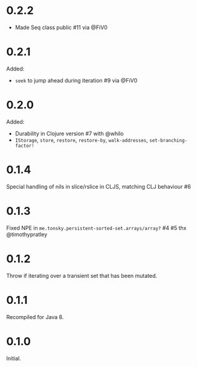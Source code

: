 # 0.2.2

- Made Seq class public #11 via @FiV0

# 0.2.1

Added:

- `seek` to jump ahead during iteration #9 via @FiV0

# 0.2.0

Added:

- Durability in Clojure version #7 with @whilo
- `IStorage`, `store`, `restore`, `restore-by`, `walk-addresses`, `set-branching-factor!`

# 0.1.4

Special handling of nils in slice/rslice in CLJS, matching CLJ behaviour #6

# 0.1.3

Fixed NPE in `me.tonsky.persistent-sorted-set.arrays/array?` #4 #5 thx @timothypratley

# 0.1.2

Throw if iterating over a transient set that has been mutated.

# 0.1.1

Recompiled for Java 8.

# 0.1.0

Initial.